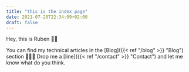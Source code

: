 ```yaml
---
title: "this is the index page"
date: 2021-07-20T22:34:09+02:00
draft: false
---
```


Hey, this is Ruben 👦🏻

You can find my technical articles in the [Blog]({{< ref "/blog" >}} "Blog") section 🧑🏻‍💻
Drop me a [line]({{< ref "/contact" >}} "Contact") and let me know what do you think. 

